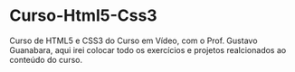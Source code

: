 # Curso-Html5-Css3
Curso de HTML5 e CSS3 do Curso em Vídeo, com o Prof. Gustavo Guanabara, aqui irei colocar todo os exercícios e projetos realcionados ao conteúdo do curso.
